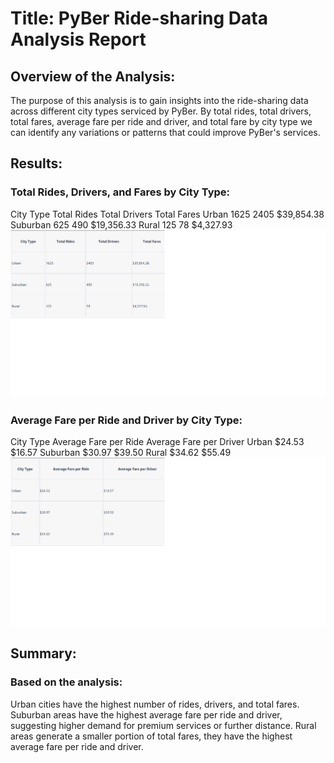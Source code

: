 
# Title: PyBer Ride-sharing Data Analysis Report


## Overview of the Analysis: 

The purpose of this analysis is to gain insights into the ride-sharing data across different city types serviced by PyBer. By total rides, total drivers, total fares, average fare per ride and driver, and total fare by city type we can identify any variations or patterns that could improve PyBer's services.

## Results:

### Total Rides, Drivers, and Fares by City Type:
City Type	Total Rides	Total Drivers	Total Fares
Urban	1625	2405	$39,854.38
Suburban	625	490	$19,356.33
Rural	125	78	$4,327.93
![Example Image](https://github.com/jrennr/PyBer_Analysis/blob/main/total%20rides%20drivers%20and%20fares%20by%20city%20type.png
)


### Average Fare per Ride and Driver by City Type:
City Type	Average Fare per Ride	Average Fare per Driver
Urban	$24.53	$16.57
Suburban	$30.97	$39.50
Rural	$34.62	$55.49
![Example Image](https://github.com/jrennr/PyBer_Analysis/blob/main/avg%20fare%20per%20and%20driver%20by%20city%20type.png)

 
## Summary:

### Based on the analysis:
Urban cities have the highest number of rides, drivers, and total fares. 
Suburban areas have the highest average fare per ride and driver, suggesting higher demand for premium services or further distance.
Rural areas generate a smaller portion of total fares, they have the highest average fare per ride and driver. 
